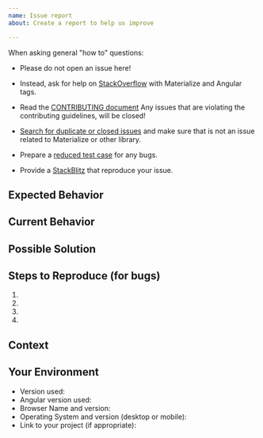 ```yaml
---
name: Issue report
about: Create a report to help us improve

---
```


<!-- Before opening an issue here make sure, that you have read the template completly through -->

When asking general "how to" questions:

- Please do not open an issue here!
- Instead, ask for help on [StackOverflow](https://stackoverflow.com/) with Materialize and Angular tags.

- Read the [CONTRIBUTING document](https://github.com/sherweb/ng2-materialize/blob/master/CONTRIBUTING.md) Any issues that are violating the contributing guidelines, will be closed!
- [Search for duplicate or closed issues](https://github.com/sherweb/ng2-materialize/issues?utf8=%E2%9C%93&q=is%3Aissue) and make sure that is not an issue related to Materialize or other library.
- Prepare a [reduced test case](https://css-tricks.com/reduced-test-cases/) for any bugs.
- Provide a [StackBlitz](https://stackblitz.com/edit/ngx-materialize) that reproduce your issue.

<!--- Provide a general summary of the issue in the Title above. -->

## Expected Behavior
<!--- If you're describing a bug, tell us what should happen. -->

## Current Behavior
<!--- If describing a bug, tell us what happens instead of the expected behavior. -->

<!--- If suggesting a change/improvement, explain the difference from current behavior. -->

## Possible Solution
<!--- Not obligatory, but suggest a fix/reason for the bug, -->
<!--- or ideas how to implement the addition or change. -->

## Steps to Reproduce (for bugs)
<!--- Provide a link to a live example, or an unambiguous set of steps to reproduce this bug. Include code to reproduce, if relevant. -->
1.
2.
3.
4.

## Context
<!--- How has this issue affected you? What are you trying to accomplish? -->
<!--- Providing context helps us come up with a solution that is most useful in the real world -->

## Your Environment
<!--- Include as many relevant details about the environment you experienced the bug in -->
* Version used:
* Angular version used:
* Browser Name and version:
* Operating System and version (desktop or mobile):
* Link to your project (if appropriate):
